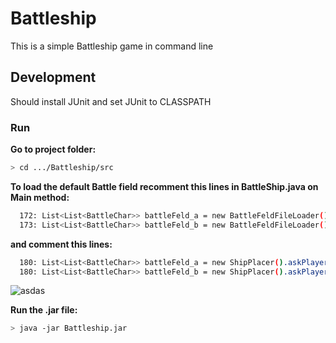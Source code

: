 # Battleship


This is a simple Battleship game in command line

## Development

Should install JUnit and set JUnit to CLASSPATH

### Run

**Go to project folder:**
```bash
> cd .../Battleship/src
```
**To load the default Battle field recomment this lines in BattleShip.java on Main method:**
```bash
  172: List<List<BattleChar>> battleFeld_a = new BattleFeldFileLoader().loadFromFile("playerBattleField");
  173: List<List<BattleChar>> battleFeld_b = new BattleFeldFileLoader().loadFromFile("playerBattleField");
```
**and comment this lines:**
```bash
  180: List<List<BattleChar>> battleFeld_a = new ShipPlacer().askPlayerForShips();
  180: List<List<BattleChar>> battleFeld_b = new ShipPlacer().askPlayerForShips();
```
![asdas](https://gonevis.s3.amazonaws.com/dolphin/278e9df7-e9bc-4714-88aa-3aa4f6c1bf2a/1520596777376_Screen_Shot_2018-03-09_at_12.34.45.png)

**Run the .jar file:**

```bash
> java -jar Battleship.jar
```
